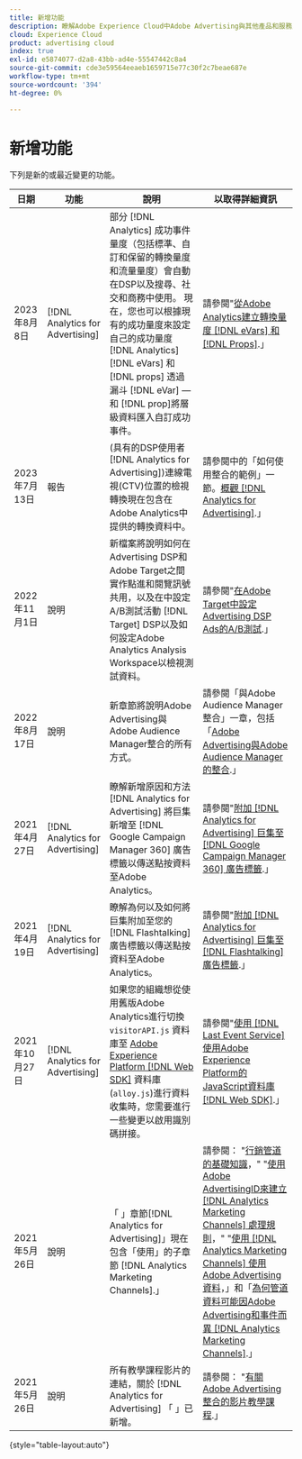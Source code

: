 ```yaml
---
title: 新增功能
description: 瞭解Adobe Experience Cloud中Adobe Advertising與其他產品和服務之間的整合更新。
cloud: Experience Cloud
product: advertising cloud
index: true
exl-id: e5874077-d2a8-43bb-ad4e-55547442c8a4
source-git-commit: cde3e59564eeaeb1659715e77c30f2c7beae687e
workflow-type: tm+mt
source-wordcount: '394'
ht-degree: 0%

---
```


# 新增功能

下列是新的或最近變更的功能。

| 日期 | 功能 | 說明 | 以取得詳細資訊 |
| ---- | ------- | ----------- | -------------------- |
| 2023年8月8日 | [!DNL Analytics for Advertising] | 部分 [!DNL Analytics] 成功事件量度（包括標準、自訂和保留的轉換量度和流量量度）會自動在DSP以及搜尋、社交和商務中使用。 現在，您也可以根據現有的成功量度來設定自己的成功量度 [!DNL Analytics] [!DNL eVars] 和 [!DNL props] 透過漏斗 [!DNL eVar] — 和 [!DNL prop]將層級資料匯入自訂成功事件。 | 請參閱&quot;[從Adobe Analytics建立轉換量度 [!DNL eVars] 和 [!DNL Props]](/help/integrations/analytics/conversion-metrics-from-evars.md).」 |
| 2023年7月13日 | 報告 | (具有的DSP使用者 [!DNL Analytics for Advertising])連線電視(CTV)位置的檢視轉換現在包含在Adobe Analytics中提供的轉換資料中。 | 請參閱中的「如何使用整合的範例」一節。[概觀 [!DNL Analytics for Advertising]](/help/integrations/analytics/overview.md#integration-examples).」 |
| 2022年11月1日 | 說明 | 新檔案將說明如何在Advertising DSP和Adobe Target之間實作點進和閱覽訊號共用，以及在中設定A/B測試活動 [!DNL Target] DSP以及如何設定Adobe Analytics Analysis Workspace以檢視測試資料。 | 請參閱&quot;[在Adobe Target中設定Advertising DSP Ads的A/B測試](/help/integrations/target/ab-tests-dsp.md).」 |
| 2022年8月17日 | 說明 | 新章節將說明Adobe Advertising與Adobe Audience Manager整合的所有方式。 | 請參閱「與Adobe Audience Manager整合」一章，包括「[Adobe Advertising與Adobe Audience Manager的整合](/help/integrations/audience-manager/overview.md).」 |
| 2021年4月27日 | [!DNL Analytics for Advertising] | 瞭解新增原因和方法 [!DNL Analytics for Advertising] 將巨集新增至 [!DNL Google Campaign Manager 360] 廣告標籤以傳送點按資料至Adobe Analytics。 | 請參閱&quot;[附加 [!DNL Analytics for Advertising] 巨集至 [!DNL Google Campaign Manager 360] 廣告標籤](/help/integrations/analytics/macros-google-campaign-manager.md).」 |
| 2021年4月19日 | [!DNL Analytics for Advertising] | 瞭解為何以及如何將巨集附加至您的 [!DNL Flashtalking] 廣告標籤以傳送點按資料至Adobe Analytics。 | 請參閱&quot;[附加 [!DNL Analytics for Advertising] 巨集至 [!DNL Flashtalking] 廣告標籤](/help/integrations/analytics/macros-flashtalking.md).」 |
| 2021年10月27日 | [!DNL Analytics for Advertising] | 如果您的組織想從使用舊版Adobe Analytics進行切換 `visitorAPI.js` 資料庫至 [Adobe Experience Platform [!DNL Web SDK]](https://experienceleague.adobe.com/docs/experience-platform/edge/home.html) 資料庫(`alloy.js`)進行資料收集時，您需要進行一些變更以啟用識別碼拼接。 | 請參閱&quot;[使用 [!DNL Last Event Service] 使用Adobe Experience Platform的JavaScript資料庫 [!DNL Web SDK]](/help/integrations/analytics/web-sdk.md).」 |
| 2021年5月26日 | 說明 | 「 」章節[!DNL Analytics for Advertising]」現在包含「使用」的子章節 [!DNL Analytics Marketing Channels].」 | 請參閱： &quot;[行銷管道的基礎知識](/help/integrations/analytics/marketing-channels/mc-overview.md)，&quot; &quot;[使用Adobe AdvertisingID來建立 [!DNL Analytics Marketing Channels] 處理規則](/help/integrations/analytics/marketing-channels/mc-ids.md)，&quot; &quot;[使用 [!DNL Analytics Marketing Channels] 使用Adobe Advertising資料](/help/integrations/analytics/marketing-channels/mc-ac-data.md)，」和「[為何管道資料可能因Adobe Advertising和事件而異 [!DNL Analytics Marketing Channels]](/help/integrations/analytics/marketing-channels/mc-data-variances.md).」 |
| 2021年5月26日 | 說明 | 所有教學課程影片的連結，關於 [!DNL Analytics for Advertising] 「 」已新增。 | 請參閱： &quot;[有關Adobe Advertising整合的影片教學課程](https://experienceleague.adobe.com/docs/advertising-learn/tutorials/overview.html).」 |

{style="table-layout:auto"}

<!-- At some point, just make this an overview page instead?

Adobe Advertising is integrated with the following Adobe Experience Cloud products:

* [Adobe Analytics](/help/integrations/analytics/overview.md)

* Adobe Audience Manager

* Adobe Campaign (Adobe Advertising Search only)

 -->
